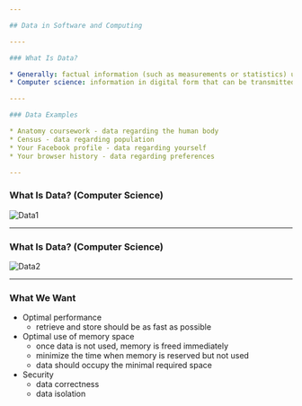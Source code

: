 ```yaml
---

## Data in Software and Computing

----

### What Is Data?

* Generally: factual information (such as measurements or statistics) used as a basis for reasoning, discussion, or calculation
* Computer science: information in digital form that can be transmitted or processed

----

### Data Examples

* Anatomy coursework - data regarding the human body
* Census - data regarding population
* Your Facebook profile - data regarding yourself
* Your browser history - data regarding preferences

---
```


### What Is Data? (Computer Science)

![Data1](overview/media/data.svg)

----

### What Is Data? (Computer Science)

![Data2](overview/media/data-mem.svg)

----

### What We Want

* Optimal performance
  * retrieve and store should be as fast as possible
* Optimal use of memory space
  * once data is not used, memory is freed immediately
  * minimize the time when memory is reserved but not used
  * data should occupy the minimal required space
* Security
  * data correctness
  * data isolation
